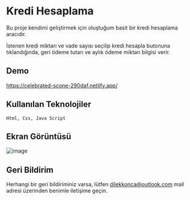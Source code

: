 # Kredi Hesaplama

Bu proje kendimi geliştirmek için oluştuğum basit bir kredi hesaplama aracıdır. 

İstenen kredi miktarı ve vade sayısı seçilip kredi hesapla butonuna tıklandığında, geri ödeme tutarı ve aylık ödeme miktarı bilgisi verir.

## Demo

https://celebrated-scone-290daf.netlify.app/

## Kullanılan Teknolojiler

`Html, Css, Java Script`

## Ekran Görüntüsü

![image](https://github.com/dilekatlay/Js-Kredi-Hesaplama/assets/127104444/adeaa7df-1d92-40ff-91f0-fd3af0aee567)

## Geri Bildirim

Herhangi bir geri bildiriminiz varsa, lütfen dilekkonca@outlook.com mail adresi üzerinden benimle iletişime geçin.
